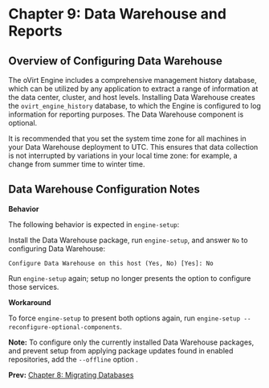 # Chapter 9: Data Warehouse and Reports

## Overview of Configuring Data Warehouse

The oVirt Engine includes a comprehensive management history database, which can be utilized by any application to extract a range of information at the data center, cluster, and host levels. Installing Data Warehouse creates the `ovirt_engine_history` database, to which the Engine is configured to log information for reporting purposes. The Data Warehouse component is optional.

It is recommended that you set the system time zone for all machines in your Data Warehouse deployment to UTC. This ensures that data collection is not interrupted by variations in your local time zone: for example, a change from summer time to winter time.

## Data Warehouse Configuration Notes

**Behavior**

The following behavior is expected in `engine-setup`:

Install the Data Warehouse package, run `engine-setup`, and answer `No` to configuring Data Warehouse:

    Configure Data Warehouse on this host (Yes, No) [Yes]: No

Run `engine-setup` again; setup no longer presents the option to configure those services.

**Workaround**

To force `engine-setup` to present both options again, run `engine-setup --reconfigure-optional-components`.

**Note:** To configure only the currently installed Data Warehouse packages, and prevent setup from applying package updates found in enabled repositories, add the `--offline` option .

**Prev:** [Chapter 8: Migrating Databases](../chap-Migrating_Databases)
